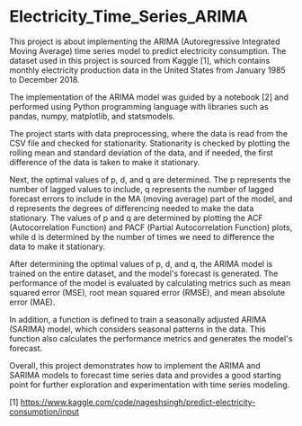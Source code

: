 # Electricity_Time_Series_ARIMA
This project is about implementing the ARIMA (Autoregressive Integrated Moving Average) time series model to predict electricity consumption. The dataset used in this project is sourced from Kaggle [1], which contains monthly electricity production data in the United States from January 1985 to December 2018.

The implementation of the ARIMA model was guided by a notebook [2] and performed using Python programming language with libraries such as pandas, numpy, matplotlib, and statsmodels.

The project starts with data preprocessing, where the data is read from the CSV file and checked for stationarity. Stationarity is checked by plotting the rolling mean and standard deviation of the data, and if needed, the first difference of the data is taken to make it stationary.

Next, the optimal values of p, d, and q are determined. The p represents the number of lagged values to include, q represents the number of lagged forecast errors to include in the MA (moving average) part of the model, and d represents the degrees of differencing needed to make the data stationary. The values of p and q are determined by plotting the ACF (Autocorrelation Function) and PACF (Partial Autocorrelation Function) plots, while d is determined by the number of times we need to difference the data to make it stationary.

After determining the optimal values of p, d, and q, the ARIMA model is trained on the entire dataset, and the model's forecast is generated. The performance of the model is evaluated by calculating metrics such as mean squared error (MSE), root mean squared error (RMSE), and mean absolute error (MAE).

In addition, a function is defined to train a seasonally adjusted ARIMA (SARIMA) model, which considers seasonal patterns in the data. This function also calculates the performance metrics and generates the model's forecast.

Overall, this project demonstrates how to implement the ARIMA and SARIMA models to forecast time series data and provides a good starting point for further exploration and experimentation with time series modeling.

[1] https://www.kaggle.com/code/nageshsingh/predict-electricity-consumption/input
